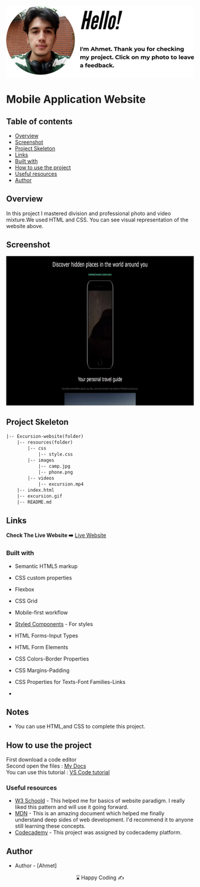 <p align="center">
<a href="https://www.linkedin.com/in/ahmet-ayd%C4%B1n-2583b1199/" target="_blank"><img src="profile.png" alt="screenshot"></a>
</p>




# Mobile Application Website

## Table of contents

  - [Overview](#overview)
  - [Screenshot](#screenshot)
  - [Project Skeleton](#project-skeleton)
  - [Links](#links)
  - [Built with](#built-with)
  - [How to use the project](#How-to-use-the-project)
  - [Useful resources](#useful-resources)
- [Author](#author)

## Overview
In this project I mastered division and professional photo and video mixture.We used HTML and CSS. You can see visual representation of the website above.

## Screenshot
<p align="center">
<a href="https://bavi-boop.github.io/excursion-website/"><img src="excursion.gif" alt="screenshot" width="600" height="400"></a>
</p>

## Project Skeleton
  
```
|-- Excursion-website(folder)
    |-- resources(folder)
        |-- css
            |-- style.css
        |-- images
            |-- camp.jpg
            |-- phone.png
        |-- videos
            |-- excursion.mp4
    |-- index.html
    |-- excursion.gif
    |-- README.md
```    

## Links
<b>Check The Live Website ➡️</b> <a href="https://bavi-boop.github.io/excursion-website/">Live Website</a>
<br>

### Built with

- Semantic HTML5 markup
- CSS custom properties
- Flexbox
- CSS Grid
- Mobile-first workflow

- [Styled Components](https://styled-components.com/) - For styles
	
- HTML Forms-Input Types 

- HTML Form Elements

- CSS Colors-Border Properties

- CSS Margins-Padding

- CSS Properties for Texts-Font Families-Links


-

## Notes

- You can use HTML,and CSS to complete this project.


## How to use the project
<span>First download a code editor </span>
<br><span>Second open the files : </span><a href='https://github.com/BAVI-BOOP/excursion-website'>My Docs</a>
<br><span>You can use this tutorial : </span><a href='https://www.youtube.com/watch?v=fJEbVCrEMSE'>VS Code tutorial</a>


### Useful resources

- [W3 Schoold](https://www.w3schools.com/) - This helped me for basics of website paradigm. I really liked this pattern and will use it going forward.
- [MDN](https://developer.mozilla.org/en-US/) - This is an amazing document which helped me finally understand deep sides of web development. I'd recommend it to anyone still learning these concepts.
- [Codecademy](https://www.codecademy.com/learn) - This project was assigned by codecademy platform.




## Author

- Author - [Ahmet]

<center> &#8987; Happy Coding  &#9997; </center>

